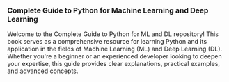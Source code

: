 ### Complete Guide to Python for Machine Learning and Deep Learning
Welcome to the Complete Guide to Python for ML and DL repository! This book serves as a comprehensive resource for learning Python and its application in the fields of Machine Learning (ML) and Deep Learning (DL). Whether you're a beginner or an experienced developer looking to deepen your expertise, this guide provides clear explanations, practical examples, and advanced concepts.
